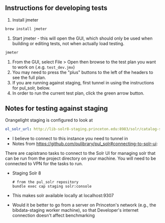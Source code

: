 ## Instructions for developing tests
1. Install jmeter
```bash
brew install jmeter 
```
1. Start jmeter - this will open the GUI, which should only be used when building or editing tests, not when actually load testing.
```bash
jmeter
```
1. From the GUI, select File > Open then browse to the test plan you want to work on (.e.g. `test_dev.jmx`)
1. You may need to press the "plus" buttons to the left of the headers to see the full plan.
1. If you are running against staging, first tunnel in using the instructions for pul_solr, below.
1. In order to run the current test plan, click the green arrow button.

## Notes for testing against staging
Orangelight staging is configured to look at
```yaml
ol_solr_url: http://lib-solr8-staging.princeton.edu:8983/solr/catalog-staging
```
* I believe to connect to this instance you need to tunnel in
* Notes from https://github.com/pulibrary/pul_solr#connecting-to-solr-ui:

There are capistrano tasks to connect to the Solr UI for managing solr that can be run from the project directory on your machine.  You will need to be connected to VPN for the tasks to run.

 * Staging Solr 8
   ```
   # from the pul_solr repository
   bundle exec cap staging solr:console
   ```
* This makes solr available locally at localhost:9307

* Would it be better to go from a server on Princeton's network (e.g., the bibdata-staging worker machine), so that Developer's internet connection doesn't affect benchmarking

